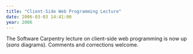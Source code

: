 ```yaml
---
title: "Client-Side Web Programming Lecture"
date: 2006-03-03 14:41:00
year: 2006
---
```

The Software Carpentry lecture on client-side web programming is now up (<em>sans</em> diagrams).  Comments and corrections welcome.
